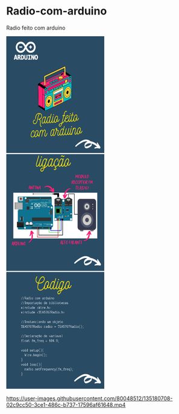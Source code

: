 # Radio-com-arduino
Radio feito com arduino 

<img src="https://github.com/joaoryan/Radio-com-arduino/blob/main/1.png" width="260px" height="310px" /><img src="https://github.com/joaoryan/Radio-com-arduino/blob/main/2.png" width="260px" height="310px"/><img src="https://github.com/joaoryan/Radio-com-arduino/blob/main/3.png" width="260px" height="310px"/>



https://user-images.githubusercontent.com/80048512/135180708-02c9cc50-3ce1-486c-b737-17596af61648.mp4
